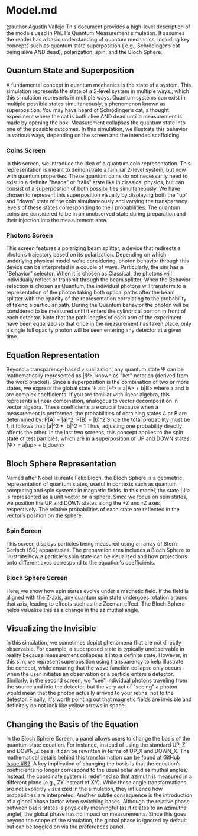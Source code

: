 # Model.md

@author Agustín Vallejo
This document provides a high-level description of the models used in PhET’s Quantum Measurement simulation. It assumes
the reader has a basic understanding of quantum mechanics, including key concepts such as quantum state superposition (
e.g., Schrödinger’s cat being alive AND dead), polarization, spin, and the Bloch Sphere.

## Quantum State and Superposition

A fundamental concept in quantum mechanics is the state of a system. This simulation represents the state of a 2-level
system in multiple ways., which this simulation represents in multiple ways.
Quantum systems can exist in multiple possible states simultaneously, a phenomenon known as superposition. You may have
heard of Schrödinger’s cat, a thought experiment where the cat is both alive AND dead until a measurement is made by
opening the box. Measurement collapses the quantum state into one of the possible outcomes. In this simulation, we
illustrate this behavior in various ways, depending on the screen and the intended scaffolding.

### Coins Screen

In this screen, we introduce the idea of a quantum coin representation. This representation is meant to demonstrate a
familiar 2-level system, but now with quantum properties. These quantum coins do not necessarily need to exist in a
definite "heads" or "tails" state like in classical physics, but can consist of a superposition of both possibilities
simultaneously. We have chosen to represent this superposition visually by displaying both the "up" and "down" state of
the coin simultaneously and varying the transparency levels of these states corresponding to their probabilities. The
quantum coins are considered to be in an unobserved state during preparation and their injection into the measurement
area.

### Photons Screen

This screen features a polarizing beam splitter, a device that redirects a photon’s trajectory based on its
polarization. Depending on which underlying physical model we're considering, photon behavior through this device can be
interpreted in a couple of ways. Particularly, the sim has a "Behavior" selector:
When it is chosen as Classical, the photons will individually reflect or transmit through the beam splitter.
When the Behavior selection is chosen as Quantum, the individual photons will transform to a representation of the
photon taking both optical paths after the beam splitter with the opacity of the representation correlating to the
probability of taking a particular path. During the Quantum behavior the photon will be considered to
be measured until it enters the cylindrical portion in front of each detector. Note that the path lengths of each arm of
the experiment have been equalized so that once in the measurement has taken place, only a single full opacity photon
will be seen entering any detector at a given time.

## Equation Representation

Beyond a transparency-based visualization, any quantum state Ψ can be mathematically represented as |Ψ>, known as "ket"
notation (derived from the word bracket).
Since a superposition is the combination of two or more states, we express the global state Ψ as: |Ψ> = a|A> + b|B>
where a and b are complex coefficients. If you are familiar with linear algebra, this represents a linear combination,
analogous to vector decomposition in vector algebra.
These coefficients are crucial because when a measurement is performed, the probabilities of obtaining states A or B are
determined by: P(A) = |a|^2, P(B) = |b|^2 Since the total probability must be 1, it follows that: |a|^2 + |b|^2 = 1
Thus, adjusting one probability directly affects the other.
In the last two screens, this concept applies to the spin state of test particles, which are in a superposition of UP
and DOWN states: |Ψ> = a|up> + b|down>

## Bloch Sphere Representation

Named after Nobel laureate Felix Bloch, the Bloch Sphere is a geometric representation of quantum states, useful in
contexts such as quantum computing and spin systems in magnetic fields.
In this model, the state |Ψ> is represented as a unit vector on a sphere. Since we focus on spin states, we position the
UP and DOWN states along the +Z and -Z axes, respectively. The relative probabilities of each state are reflected in the
vector’s position on the sphere.

### Spin Screen

This screen displays particles being measured using an array of Stern-Gerlach (SG) apparatuses. The preparation area
includes a Bloch Sphere to illustrate how a particle's spin state can be visualized and how projections onto different
axes correspond to the equation's coefficients.

### Bloch Sphere Screen

Here, we show how spin states evolve under a magnetic field. If the field is aligned with the Z-axis, any quantum spin
state undergoes rotation around that axis, leading to effects such as the Zeeman effect. The Bloch Sphere helps
visualize this as a change in the azimuthal angle.

## Visualizing the Invisible

In this simulation, we sometimes depict phenomena that are not directly observable. For example, a superposed state is
typically unobservable in reality because measurement collapses it into a definite state. However, in this sim, we
represent superposition using transparency to help illustrate the concept, while ensuring that the wave function
collapse only occurs when the user initiates an observation or a particle enters a detector.
Similarly, in the second screen, we "see" individual photons traveling from the source and into the detector, but the
very act of "seeing" a photon would mean that the photon actually arrived to your retina, not to the detector.
Finally, it's worth pointing out that magnetic fields are invisible and definitely do not look like yellow arrows in
space.

## Changing the Basis of the Equation

In the Bloch Sphere Screen, a panel allows users to change the basis of the quantum state equation. For instance,
instead of using the standard UP_Z and DOWN_Z basis, it can be rewritten in terms of UP_X and DOWN_X. The mathematical
details behind this transformation can be found
at [GitHub Issue #82](https://github.com/phetsims/quantum-measurement/issues/82).
A key implication of changing the basis is that the equation’s coefficients no longer correspond to the usual polar and
azimuthal angles. Instead, the coordinate system is redefined so that azimuth is measured in a different plane (e.g., ZY
instead of XY). While these angle transformations are not explicitly visualized in the simulation, they influence how
probabilities are interpreted.
Another subtle consequence is the introduction of a global phase factor when switching bases. Although the relative
phase between basis states is physically meaningful (as it relates to an azimuthal angle), the global phase has no
impact on measurements. Since this goes beyond the scope of the simulation, the global phase is ignored by default but
can be toggled on via the preferences panel.
